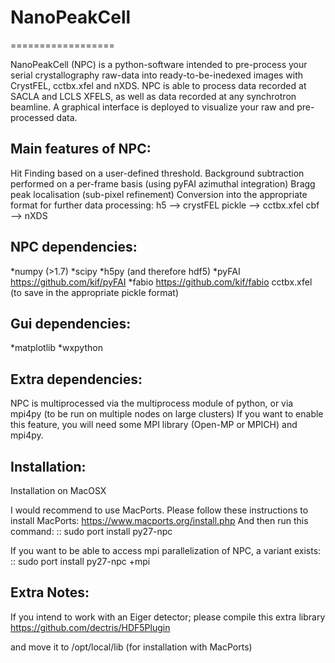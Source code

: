 # NanoPeakCell
==================

NanoPeakCell (NPC) is a python-software intended to pre-process your serial crystallography raw-data into ready-to-be-inedexed images with CrystFEL, cctbx.xfel and nXDS.
NPC is able to process data recorded at SACLA and LCLS XFELS, as well as data recorded at any synchrotron beamline.
A graphical interface is deployed to visualize your raw and pre-processed data.

Main features of NPC:
---------------------
Hit Finding based on a user-defined threshold.
Background subtraction performed on a per-frame basis (using pyFAI azimuthal integration)
Bragg peak localisation (sub-pixel refinement)
Conversion into the appropriate format for further data processing:
h5 --> crystFEL
pickle --> cctbx.xfel
cbf --> nXDS  

NPC dependencies:
-----------------
*numpy (>1.7)
*scipy
*h5py (and therefore hdf5)
*pyFAI  https://github.com/kif/pyFAI
*fabio  https://github.com/kif/fabio
cctbx.xfel (to save in the appropriate pickle format)

Gui dependencies:
-----------------
*matplotlib
*wxpython


Extra dependencies:
-------------------
NPC is multiprocessed via the multiprocess module of python, or via mpi4py (to be run on multiple nodes on large clusters)
If you want to enable this feature, you will need some MPI library (Open-MP or MPICH) and mpi4py.

Installation:
-------------

Installation on MacOSX

I would recommend to use MacPorts. Please follow these instructions to install MacPorts: https://www.macports.org/install.php
And then run this command:
::
sudo port install py27-npc

If you want to be able to access mpi parallelization of NPC, a variant exists:
::
sudo port install py27-npc +mpi



Extra Notes:
-------------
If you intend to work with an Eiger detector; please compile this extra library 
https://github.com/dectris/HDF5Plugin

and move it to /opt/local/lib (for installation with MacPorts)


